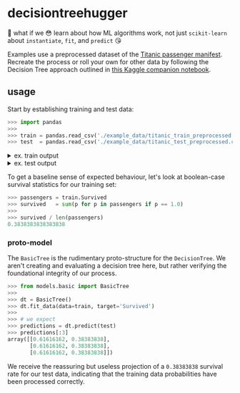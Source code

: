 # decisiontreehugger

:see_no_evil: what if we :flushed: learn about how ML algorithms work, not just `scikit-learn` about `instantiate`, `fit`, and `predict` :kissing_heart:

Examples use a preprocessed dataset of the [Titanic passenger manifest](./example_data/). Recreate the process or roll your own for other data by following the Decision Tree approach outlined in [this Kaggle companion notebook](https://www.kaggle.com/startupsci/titanic-data-science-solutions).

## usage

Start by establishing training and test data:

```python
>>> import pandas
>>>
>>> train = pandas.read_csv('./example_data/titanic_train_preprocessed.csv')
>>> test  = pandas.read_csv('./example_data/titanic_test_preprocessed.csv')
```

<details><summary>ex. train output</summary>

<p>

```python
>>> train
           Age     Fare  Embarked_C  Embarked_Q  Embarked_S  Cabin_A  Cabin_B  ...  Master  Miss  Mr  Mrs  Officer  Royalty  Survived
0    22.000000   7.2500           0           0           1        0        0  ...       0     0   1    0        0        0       0.0
1    38.000000  71.2833           1           0           0        0        0  ...       0     0   0    1        0        0       1.0
2    26.000000   7.9250           0           0           1        0        0  ...       0     1   0    0        0        0       1.0
3    35.000000  53.1000           0           0           1        0        0  ...       0     0   0    1        0        0       1.0
4    35.000000   8.0500           0           0           1        0        0  ...       0     0   1    0        0        0       0.0
..         ...      ...         ...         ...         ...      ...      ...  ...     ...   ...  ..  ...      ...      ...       ...
886  27.000000  13.0000           0           0           1        0        0  ...       0     0   0    0        1        0       0.0
887  19.000000  30.0000           0           0           1        0        1  ...       0     1   0    0        0        0       1.0
888  29.881138  23.4500           0           0           1        0        0  ...       0     1   0    0        0        0       0.0
889  26.000000  30.0000           1           0           0        0        0  ...       0     0   1    0        0        0       1.0
890  32.000000   7.7500           0           1           0        0        0  ...       0     0   1    0        0        0       0.0

[891 rows x 29 columns]
```

</p>
</details>

<details><summary>ex. test output</summary>

<p>

```python
>>> test
           Age      Fare  Embarked_C  Embarked_Q  Embarked_S  Cabin_A  Cabin_B  ...  Pclass_3  Master  Miss  Mr  Mrs  Officer  Royalty
0    34.500000    7.8292           0           1           0        0        0  ...         1       0     0   1    0        0        0
1    47.000000    7.0000           0           0           1        0        0  ...         1       0     0   0    1        0        0
2    62.000000    9.6875           0           1           0        0        0  ...         0       0     0   1    0        0        0
3    27.000000    8.6625           0           0           1        0        0  ...         1       0     0   1    0        0        0
4    22.000000   12.2875           0           0           1        0        0  ...         1       0     0   0    1        0        0
..         ...       ...         ...         ...         ...      ...      ...  ...       ...     ...   ...  ..  ...      ...      ...
413  29.881138    8.0500           0           0           1        0        0  ...         1       0     0   1    0        0        0
414  39.000000  108.9000           1           0           0        0        0  ...         0       0     0   0    0        0        1
415  38.500000    7.2500           0           0           1        0        0  ...         1       0     0   1    0        0        0
416  29.881138    8.0500           0           0           1        0        0  ...         1       0     0   1    0        0        0
417  29.881138   22.3583           1           0           0        0        0  ...         1       1     0   0    0        0        0

[418 rows x 28 columns]

```

</p>
</details>

To get a baseline sense of expected behaviour, let's look at boolean-case survival statistics for our training set:

```python
>>> passengers = train.Survived
>>> survived   = sum(p for p in passengers if p == 1.0)
>>>
>>> survived / len(passengers)
0.3838383838383838
```
### proto-model

The `BasicTree` is the rudimentary proto-structure for the `DecisionTree`. We aren't creating and evaluating a decision tree here, but rather verifying the foundational integrity of our process.

```python
>>> from models.basic import BasicTree
>>>
>>> dt = BasicTree()
>>> dt.fit_data(data=train, target='Survived')
>>>
>>> # we expect
>>> predictions = dt.predict(test)
>>> predictions[:3]
array([[0.61616162, 0.38383838],
       [0.61616162, 0.38383838],
       [0.61616162, 0.38383838]])
```

We receive the reassuring but useless projection of a `0.38383838` survival rate for our test data, indicating that the training data probabilities have been processed correctly.
